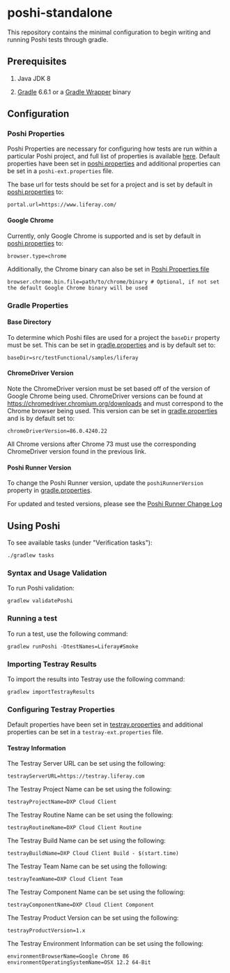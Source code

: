 # poshi-standalone
This repository contains the minimal configuration to begin writing and running Poshi tests through gradle.

## Prerequisites

 1. Java JDK 8

 1. [Gradle](https://gradle.org/install/) 6.6.1 or a [Gradle Wrapper](https://docs.gradle.org/current/userguide/gradle_wrapper.html#sec:adding_wrapper) binary

## Configuration

### Poshi Properties

Poshi Properties are necessary for configuring how tests are run within a particular Poshi project, and full list of properties is available [here](https://github.com/liferay/liferay-portal/blob/master/modules/test/poshi/poshi-properties.markdown). Default properties have been set in [poshi.properties](poshi.properties) and additional properties can be set in a `poshi-ext.properties` file.

The base url for tests should be set for a project and is set by default in [poshi.properties](poshi.properties) to:
```
portal.url=https://www.liferay.com/
```

#### Google Chrome
Currently, only Google Chrome is supported and is set by default in [poshi.properties](poshi.properties) to:
```
browser.type=chrome
```

Additionally, the Chrome binary can also be set in [Poshi Properties file](#poshi-properties-files)
```
browser.chrome.bin.file=path/to/chrome/binary # Optional, if not set the default Google Chrome binary will be used
```

### Gradle Properties

#### Base Directory
To determine which Poshi files are used for a project the `baseDir` property must be set. This can be set in [gradle.properties](gradle.properties) and is by default set to:
```
baseDir=src/testFunctional/samples/liferay
```

#### ChromeDriver Version

Note the ChromeDriver version must be set based off of the version of Google Chrome being used. ChromeDriver versions can be found at https://chromedriver.chromium.org/downloads and must correspond to the Chrome browser being used. This version can be set in [gradle.properties](gradle.properties) and is by default set to:
```
chromeDriverVersion=86.0.4240.22
```

All Chrome versions after Chrome 73 must use the corresponding ChromeDriver version found in the previous link.

#### Poshi Runner Version
To change the Poshi Runner version, update the `poshiRunnerVersion` property in [gradle.properties](gradle.properties).

For updated and tested versions, please see the [Poshi Runner Change Log](https://github.com/liferay/liferay-portal/blob/master/modules/test/poshi/CHANGELOG.markdown)

## Using Poshi

To see available tasks (under "Verification tasks"):
```
./gradlew tasks
```

### Syntax and Usage Validation
To run Poshi validation:
```
gradlew validatePoshi
```

### Running a test
To run a test, use the following command:
```
gradlew runPoshi -DtestNames=Liferay#Smoke
```

### Importing Testray Results
To import the results into Testray use the following command:
```
gradlew importTestrayResults
```

### Configuring Testray Properties

Default properties have been set in [testray.properties](testray.properties) and additional properties can be set in a `testray-ext.properties` file.

#### Testray Information

The Testray Server URL can be set using the following:

```
testrayServerURL=https://testray.liferay.com
```

The Testray Project Name can be set using the following:

```
testrayProjectName=DXP Cloud Client
```

The Testray Routine Name can be set using the following:

```
testrayRoutineName=DXP Cloud Client Routine
```

The Testray Build Name can be set using the following:

```
testrayBuildName=DXP Cloud Client Build - $(start.time)
```

The Testray Team Name can be set using the following:

```
testrayTeamName=DXP Cloud Client Team
```

The Testray Component Name can be set using the following:

```
testrayComponentName=DXP Cloud Client Component
```

The Testray Product Version can be set using the following:

```
testrayProductVersion=1.x
```

The Testray Environment Information can be set using the following:
```
environmentBrowserName=Google Chrome 86
environmentOperatingSystemName=OSX 12.2 64-Bit
```